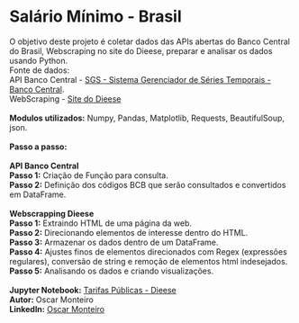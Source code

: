 
# Salário Mínimo - Brasil
O objetivo deste projeto é coletar dados das APIs abertas do Banco Central do Brasil, Webscraping no site do Dieese, preparar e analisar os dados usando Python.
<br>
Fonte de dados:
<br>
API Banco Central - [SGS - Sistema Gerenciador de Séries Temporais - Banco Central](https://www3.bcb.gov.br/sgspub/localizarseries/localizarSeries.do?method=prepararTelaLocalizarSeries). 
<br>
WebScraping - [Site do Dieese](https://www.dieese.org.br/analiseicv/tarifasPublicas.html)
<br>
<br>
<b>Modulos utilizados:</b> Numpy, Pandas, Matplotlib, Requests, BeautifulSoup, json.
<br>
<br>
<b>Passo a passo:</b>  
<br>
**API Banco Central**
<br>
<b>Passo 1:</b> Criação de Função para consulta.
<br>
<b>Passo 2:</b> Definição dos códigos BCB que serão consultados e convertidos em DataFrame.
<br>
<br>
**Webscrapping Dieese**
<br>
<b>Passo 1:</b> Extraindo HTML de uma página da web.
<br>
<b>Passo 2:</b> Direcionando elementos de interesse dentro do HTML.
<br>
<b>Passo 3:</b> Armazenar os dados dentro de um DataFrame.
<br>
<b>Passo 4:</b> Ajustes finos de elementos direcionados com Regex (expressões regulares), conversão de string e remoção de elementos html indesejados.
<br>
<b>Passo 5:</b> Analisando os dados e criando visualizações.
<br>
<br>
<b>Jupyter Notebook:</b> [Tarifas Públicas - Dieese](https://github.com/MonteiroOscar98/Tarifas-Publicas-SP-Dieese/blob/main/Tarifas_Publicas_DIEESE.ipynb)
<br>
<b>Autor:</b> Oscar Monteiro
<br>
<b>LinkedIn:</b> [Oscar Monteiro](https://www.linkedin.com/in/oscarmonteiro98/)


